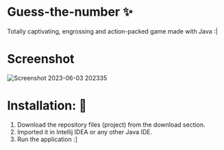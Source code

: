# Guess-the-number ✨
Totally captivating, engrossing and action-packed game made with Java :|

# Screenshot
![Screenshot 2023-06-03 202335](https://github.com/Nocturnus-theBlOb/Guess-the-number/assets/133588800/2042a089-3ee8-4605-9739-61020091c002)

# Installation: 🔌

1. Download the repository files (project) from the download section.
2. Imported it in Intellij IDEA or any other Java IDE.
3. Run the application :]
